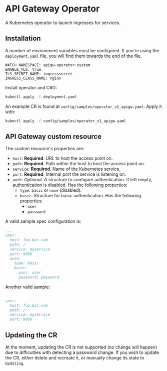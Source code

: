 # API Gateway Operator

A Kubernetes operator to launch ingresses for services.

## Installation
A number of environment variables must be configured. If you're using the `deployment.yaml` file, you will find them towards the end of the file.
```
WATCH_NAMESPACE: apigw-operator-system
ENABLE_TLS: true
TLS_SECRET_NAME: ingresssecret
INGRESS_CLASS_NAME: nginx
```

Install operator and CRD:
```sh
kubectl apply -f deployment.yaml
```

An example CR is found at `config/samples/operator_v1_apigw.yaml`. Apply it with:
```sh
kubectl apply -f config/samples/operator_v1_apigw.yaml
```

## API Gateway custom resource
The custom resource's properties are:

- `host`: **Required**. URL to host the access point on.
- `path`: **Required**. Path within the host to host the access point on.
- `service`: **Required**. Name of the Kubernetes service.
- `port`: **Required**. Internal port the service is listening on.
- `auth`: *Optional*. A structure to configure authentication. If left empty, authentication is disabled. Has the following properties:
  - `type`: `basic` or `none` (disabled).
  - `basic`: Structure for basic authentication. Has the following properties:
    - `user`
    - `password`

A valid sample spec configuration is:
``` yaml
...
spec:
  host: foo.bar.com
  path: /
  service: myservice
  port: 9080
  auth:
    type: basic
    basic:
      user: user
      password: password
```

Another valid sample:
``` yaml
...
spec:
  host: foo.bar.com
  path: /
  service: myservice
  port: 9080
```

## Updating the CR
At the moment, updating the CR is not supported (no change will happen) due to difficulties with detecting a password change. If you wish to update the CR, either delete and recreate it, or manually change its state to `Updating`.
